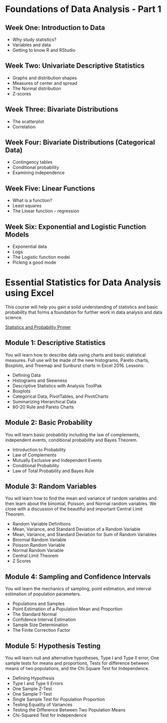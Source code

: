 # Foundations of Data Analysis - Part 1

## Week One: Introduction to Data

- Why study statistics?
- Variables and data
- Getting to know R and RStudio

## Week Two: Univariate Descriptive Statistics

- Graphs and distribution shapes
- Measures of center and spread
- The Normal distribution
- Z-scores 

## Week Three: Bivariate Distributions

- The scatterplot
- Correlation

## Week Four: Bivariate Distributions (Categorical Data)

- Contingency tables
- Conditional probability
- Examining independence

## Week Five: Linear Functions

- What is a function?
- Least squares
- The Linear function – regression 

## Week Six: Exponential and Logistic Function Models

- Exponential data
- Logs
- The Logistic function model
- Picking a good mode


# Essential Statistics for Data Analysis using Excel
This course will help you gain a solid understanding of statistics and basic probability that forms a foundation for further work in data analysis and data science.

[Statistics and Probability Primer](https://prod-edxapp.edx-cdn.org/assets/courseware/v1/d2dce71b2552f8d45d47102929821e87/asset-v1:Microsoft+DAT222x+1T2018+type@asset+block/Statistics_Overview_for_Essentials_Course-Updated.pdf "Microsoft stats basics")

## Module 1: Descriptive Statistics
You will learn how to describe data using charts and basic statistical measures. Full use will be made of the new histograms, Pareto charts, Boxplots, and Treemap and Sunburst charts in Excel 2016.
Lessons: 

- Defining Data
- Histograms and Skewness
- Descriptive Statistics with Analysis ToolPak
- Boxplots
- Categorical Data, PivotTables, and PivotCharts
- Summarizing Hierarchical Data
- 80-20 Rule and Pareto Charts

## Module 2: Basic Probability
You will learn basic probability including the law of complements, independent events, conditional probability and Bayes Theorem.

- Introduction to Probability
- Law of Complements
- Mutually Exclusive and Independent Events
- Conditional Probability
- Law of Total Probability and Bayes Rule

## Module 3: Random Variables
You will learn how to find the mean and variance of random variables and then learn about the binomial, Poisson, and Normal random variables. We close with a discussion of the beautiful and important Central Limit Theorem.

- Random Variable Definitions
- Mean, Variance, and Standard Deviation of a Random Variable
- Mean, Variance, and Standard Deviation for Sum of Random Variables
- Binomial Random Variable
- Poisson Random Variable
- Normal Random Variable
- Central Limit Theorem
- Z Scores


## Module 4: Sampling and Confidence Intervals
You will learn the mechanics of sampling, point estimation, and interval estimation of population parameters.

- Populations and Samples
- Point Estimation of a Population Mean and Proportion
- The Standard Normal
- Confidence Interval Estimation
- Sample Size Determination
- The Finite Correction Factor

## Module 5: Hypothesis Testing
You will learn null and alternative hypotheses, Type I and Type II error, One sample tests for means and proportions, Tests for difference between means of two populations, and the Chi Square Test for Independence.

- Defining Hypothesis
- Type I and Type II Errors
- One Sample Z-Test
- One Sample T-Test
- Single Sample Test for Population Proportion
- Testing Equality of Variances
- Testing the Difference Between Two Population Means
- Chi-Squared Test for Independence
